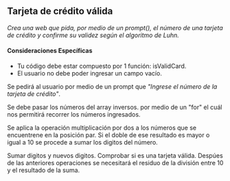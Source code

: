 ## Tarjeta de crédito válida

*Crea una web que pida, por medio de un prompt(), el número de una tarjeta de crédito y confirme su validez según el algoritmo de Luhn.*

#### Consideraciones Específicas

+ Tu código debe estar compuesto por 1 función: isValidCard.
+ El usuario no debe poder ingresar un campo vacío.

Se pedirá al usuario por medio de un prompt que *"Ingrese el número de la tarjeta de crédito"*.

Se debe pasar los números del array inversos. por medio de un "for" el cuál nos permitirá recorrer los números ingresados.

Se aplica la operación multiplicación por dos a los números que se encuentrene en la posición par. Si el doble de ese resultado es mayor o igual a 10 se procede a sumar los digitos del número.

Sumar digitos y nuevos digitos.
Comprobar si es una tarjeta válida. Despúes de las anteriores operaciones se necesitará el residuo de la división entre 10 y el resultado de la suma.